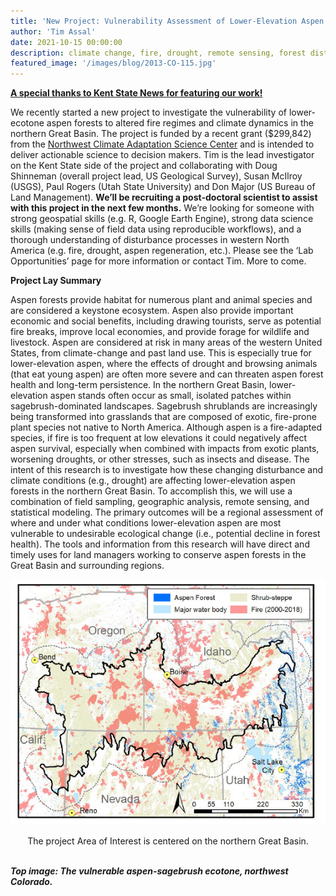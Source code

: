 ```yaml
---
title: 'New Project: Vulnerability Assessment of Lower-Elevation Aspen Forests in the Great Basin'
author: 'Tim Assal'
date: 2021-10-15 00:00:00
description: climate change, fire, drought, remote sensing, forest disturbance   
featured_image: '/images/blog/2013-CO-115.jpg'
---
```


[**A special thanks to Kent State News for featuring our work!**](https://www.kent.edu/cas/news/geography-researchers-contribute-actionable-science-decision-makers)

We recently started a new project to investigate the vulnerability of lower-ecotone aspen forests to altered fire regimes and climate dynamics in the northern Great Basin. The project is funded by a recent grant ($299,842) from the [Northwest Climate Adaptation Science Center](https://nwcasc.uw.edu/) and is intended to deliver actionable science to decision makers. Tim is the lead investigator on the Kent State side of the project and collaborating with Doug Shinneman (overall project lead, US Geological Survey), Susan McIlroy (USGS), Paul Rogers (Utah State University) and Don Major (US Bureau of Land Management). **We’ll be recruiting a post-doctoral scientist to assist with this project in the next few months.** We’re looking for someone with strong geospatial skills (e.g. R, Google Earth Engine), strong data science skills (making sense of field data using reproducible workflows), and a thorough understanding of disturbance processes in western North America (e.g. fire, drought, aspen regeneration, etc.). Please see the ‘Lab Opportunities’ page for more information or contact Tim. More to come. 

**Project Lay Summary** 

Aspen forests provide habitat for numerous plant and animal species and are considered a keystone ecosystem. Aspen also provide important economic and social benefits, including drawing tourists, serve as potential fire breaks, improve local economies, and provide forage for wildlife and livestock. Aspen are considered at risk in many areas of the western United States, from climate-change and past land use. This is especially true for lower-elevation aspen, where the effects of drought and browsing animals (that eat young aspen) are often more severe and can threaten aspen forest health and long-term persistence. In the northern Great Basin, lower-elevation aspen stands often occur as small, isolated patches within sagebrush-dominated landscapes. Sagebrush shrublands are increasingly being transformed into grasslands that are composed of exotic, fire-prone plant species not native to North America. Although aspen is a fire-adapted species, if fire is too frequent at low elevations it could negatively affect aspen survival, especially when combined with impacts from exotic plants, worsening droughts, or other stresses, such as insects and disease. The intent of this research is to investigate how these
changing disturbance and climate conditions (e.g., drought) are affecting lower-elevation aspen
forests in the northern Great Basin. To accomplish this, we will use a combination of field
sampling, geographic analysis, remote sensing, and statistical modeling. The primary outcomes
will be a regional assessment of where and under what conditions lower-elevation aspen are most
vulnerable to undesirable ecological change (i.e., potential decline in forest health). The tools
and information from this research will have direct and timely uses for land managers working to
conserve aspen forests in the Great Basin and surrounding regions.  

<p align="center">
  <img alt="wgfd-crew" src="/images/blog/GB-projectAOI-sm.jpg">
</p> 
<center>The project Area of Interest is centered on the northern Great Basin. </center>
<br>

***Top image: The vulnerable aspen-sagebrush ecotone, northwest Colorado.***
